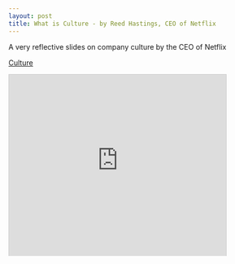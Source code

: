 ```yaml
---
layout: post
title: What is Culture - by Reed Hastings, CEO of Netflix
---
```


A very reflective slides on company culture by the CEO of Netflix

[Culture](http://www.slideshare.net/reed2001/culture-1798664 "Culture")

<iframe src="http://www.slideshare.net/slideshow/embed_code/1798664?rel=0" width="427" height="356" frameborder="0" marginwidth="0" marginheight="0" scrolling="no" style="border:1px solid #CCC;border-width:1px 1px 0;margin-bottom:5px" allowfullscreen> </iframe>
